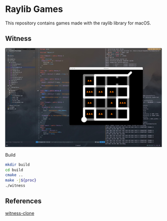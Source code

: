 # Raylib Games

This repository contains games made with the raylib library for macOS.

## Witness

![Witness](./examples/20250228095626.jpg)

Build

```sh
mkdir build
cd build
cmake ..
make -j${proc}
./witness
```

## References

[witness-clone](https://normalexisting.itch.io/witness-clone)
